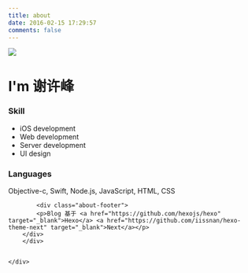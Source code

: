 ```yaml
---
title: about
date: 2016-02-15 17:29:57
comments: false
---
```


<body>
	<div class="about-card">
		<div class="about-main">
			<img class="about-header" src="https://up-app.oss-cn-hangzhou.aliyuncs.com/blog/avatar.JPG" />
			<h1>I'm 谢许峰</h1>
			<div class="about-line"></div>
			<div class="about-info">
				<div class="about-skill">
				<h3>Skill</h3>
				<ul>
					<li>iOS development</li>
					<li>Web development</li>
					<li>Server development</li>
					<li>UI design</li>
				</ul>
			</div>
			<div class="about-lag">
				<h3>Languages</h3>
				<p>Objective-c, Swift, Node.js, JavaScript, HTML, CSS</p>
			</div>
			</div>

			<div class="about-footer">
			<p>Blog 基于 <a href="https://github.com/hexojs/hexo" target="_blank">Hexo</a> <a href="https://github.com/iissnan/hexo-theme-next" target="_blank">Next</a></p>
		</div>
		</div>


	</div>
</body>
